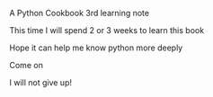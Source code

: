 A Python Cookbook 3rd learning note

This time I will spend 2 or 3 weeks to learn this book

Hope it can help me know python more deeply

Come on 

I will not give up!
